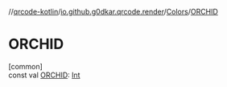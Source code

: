 //[qrcode-kotlin](../../../index.md)/[io.github.g0dkar.qrcode.render](../index.md)/[Colors](index.md)/[ORCHID](-o-r-c-h-i-d.md)

# ORCHID

[common]\
const val [ORCHID](-o-r-c-h-i-d.md): [Int](https://kotlinlang.org/api/latest/jvm/stdlib/kotlin/-int/index.html)
